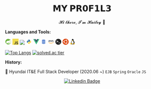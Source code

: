 <p align="center">
 <h1 align="center">𝗠𝗬 𝗣𝗥𝟬𝗙𝟭𝗟𝟯</h2>
 <p align="center">𝓗𝓲 𝓽𝓱𝓮𝓻𝓮, 𝓘'𝓶 𝓗𝓪𝓲𝓵𝓮𝔂 👋</p>
</p>

**Languages and Tools:**

<code><img height="20" src="https://raw.githubusercontent.com/github/explore/80688e429a7d4ef2fca1e82350fe8e3517d3494d/topics/spring-boot/spring-boot.png"></code>
<code><img height="20" src="https://raw.githubusercontent.com/github/explore/80688e429a7d4ef2fca1e82350fe8e3517d3494d/topics/javascript/javascript.png"></code>
<code><img height="20" src="https://upload.wikimedia.org/wikipedia/commons/thumb/1/10/CSS3_and_HTML5_logos_and_wordmarks.svg/791px-CSS3_and_HTML5_logos_and_wordmarks.svg.png"></code>
<code><img height="20" src="https://raw.githubusercontent.com/github/explore/80688e429a7d4ef2fca1e82350fe8e3517d3494d/topics/python/python.png"></code>
<code><img height="20" src="https://raw.githubusercontent.com/github/explore/80688e429a7d4ef2fca1e82350fe8e3517d3494d/topics/vue/vue.png"></code>
<code><img height="20" src="https://raw.githubusercontent.com/github/explore/80688e429a7d4ef2fca1e82350fe8e3517d3494d/topics/sql/sql.png"></code>
<code><img height="20" src="https://raw.githubusercontent.com/github/explore/fbceb94436312b6dacde68d122a5b9c7d11f9524/topics/aws/aws.png"></code>
<code><img height="20" src="https://raw.githubusercontent.com/github/explore/80688e429a7d4ef2fca1e82350fe8e3517d3494d/topics/terminal/terminal.png"></code>
<code><img height="20" src="https://raw.githubusercontent.com/github/explore/80688e429a7d4ef2fca1e82350fe8e3517d3494d/topics/ubuntu/ubuntu.png"></code>
<code><img height="20" src="https://raw.githubusercontent.com/github/explore/80688e429a7d4ef2fca1e82350fe8e3517d3494d/topics/linux/linux.png"></code>

<!--[![Hailey's github stats](https://github-readme-stats.vercel.app/api?username=kHeNoTbB)](https://github.com/anuraghazra/github-readme-stats)-->


[![Top Langs](https://github-readme-stats.vercel.app/api/top-langs/?username=kHeNoTbB&layout=compact)](https://github.com/anuraghazra/github-readme-stats)
[![solved.ac tier](http://mazassumnida.wtf/api/generate_badge?boj=publu05)](https://solved.ac/publu05)

**History:**

🌱 Hyundai IT&E Full Stack Developer (2020.06 ~) `EJB` `Spring` `Oracle` `JS`


<div align=center>

[![Linkedin Badge](https://img.shields.io/badge/-LinkedIn-blue?style=flat-square&logo=Linkedin&logoColor=white&link=https://www.linkedin.com/in/haileys3/)](https://www.linkedin.com/in/haileys3/) 

</div>



<!--
**kHeNoTbB/kHeNoTbB** is a ✨ _special_ ✨ repository because its `README.md` (this file) appears on your GitHub profile.

Here are some ideas to get you started:

- 🔭 I’m currently working on ...
- 🌱 I’m currently learning ...
- 👯 I’m looking to collaborate on ...
- 🤔 I’m looking for help with ...
- 💬 Ask me about ...
- 📫 How to reach me: ...
- 😄 Pronouns: ...
- ⚡ Fun fact: ...
-->
